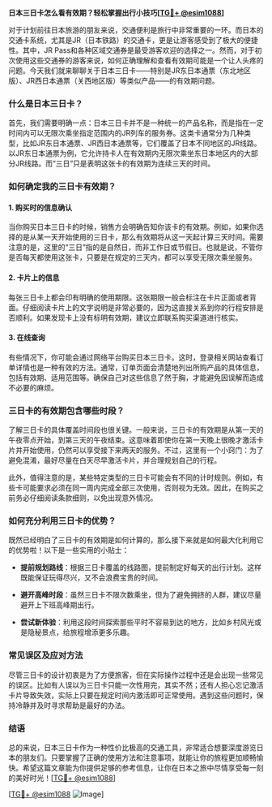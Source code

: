 **日本三日卡怎么看有效期？轻松掌握出行小技巧[[TG💪+ @esim1088](https://t.me/s/esim1088)]**

对于计划前往日本旅游的朋友来说，交通便利是旅行中非常重要的一环。而日本的交通卡系统，尤其是JR（日本铁路）的交通卡，更是让游客感受到了极大的便捷性。其中，JR Pass和各种区域交通券是最受游客欢迎的选择之一。然而，对于初次使用这些交通券的游客来说，如何正确理解和查看有效期可能是一个让人头疼的问题。今天我们就来聊聊关于日本三日卡——特别是JR东日本通票（东北地区版）、JR西日本通票（关西地区版）等类似产品——的有效期问题。

### **什么是日本三日卡？**

首先，我们需要明确一点：日本三日卡并不是一种统一的产品名称，而是指在一定时间内可以无限次乘坐指定范围内的JR列车的服务券。这类卡通常分为几种类型，比如JR东日本通票、JR西日本通票等，它们覆盖了日本不同地区的JR线路。以JR东日本通票为例，它允许持卡人在有效期内无限次乘坐东日本地区内的大部分JR线路。而“三日”只是表明这张卡的有效期为连续三天的时间。

### **如何确定我的三日卡有效期？**

#### **1. 购买时的信息确认**
当你购买日本三日卡的时候，销售方会明确告知你该卡的有效期。例如，如果你选择的是从某一天开始使用的三日卡，那么有效期将从这一天起计算三天时间。需要注意的是，这里的“三日”指的是自然日，而非工作日或节假日。也就是说，不管你是否每天都使用这张卡，只要是在规定的三天内，都可以享受无限次乘坐服务。

#### **2. 卡片上的信息**
每张三日卡上都会印有明确的使用期限。这张期限一般会标注在卡片正面或者背面。仔细阅读卡片上的文字说明是非常必要的，因为这直接关系到你的行程安排是否顺利。如果发现卡上没有标明有效期，建议立即联系购买渠道进行核实。

#### **3. 在线查询**
有些情况下，你可能会通过网络平台购买日本三日卡。这时，登录相关网站查看订单详情也是一种有效的方法。通常，订单页面会清楚地列出所购产品的具体信息，包括有效期、适用范围等。确保自己对这些信息了然于胸，才能避免因误解而造成不必要的麻烦。

### **三日卡的有效期包含哪些时段？**

了解三日卡的具体覆盖时间段也很关键。一般来说，三日卡的有效期是从第一天的午夜零点开始，到第三天的午夜结束。这意味着即使你在第一天晚上很晚才激活卡片并开始使用，仍然可以享受接下来两天的服务。不过，这里有一个小窍门：为了避免混淆，最好尽量在白天尽早激活卡片，并合理规划自己的行程。

此外，值得注意的是，某些特定类型的三日卡可能会有不同的计时规则。例如，有些卡可能要求必须在同一周内完成全部三次使用，否则视为无效。因此，在购买之前务必仔细阅读条款细则，以免出现意外情况。

### **如何充分利用三日卡的优势？**

既然已经明白了三日卡的有效期是如何计算的，那么接下来就是如何最大化利用它的优势啦！以下是一些实用的小贴士：

- **提前规划路线**：根据三日卡覆盖的线路图，提前制定好每天的出行计划。这样既能保证玩得尽兴，又不会浪费宝贵的时间。
  
- **避开高峰时段**：虽然三日卡不限次数乘坐，但为了避免拥挤的人群，建议尽量避开上下班高峰期出行。

- **尝试新体验**：利用这段时间探索那些平时不容易到达的地方，比如乡村风光或是隐秘景点，给旅程增添更多乐趣。

### **常见误区及应对方法**

尽管三日卡的设计初衷是为了方便旅客，但在实际操作过程中还是会出现一些常见的误区。比如有人误以为三日卡只能一次性用完，其实不然；还有人担心忘记激活卡片导致失效，实际上只要在规定时间内激活即可正常使用。遇到这些问题时，保持冷静并及时寻求帮助是最好的办法。

### **结语**

总的来说，日本三日卡作为一种性价比极高的交通工具，非常适合想要深度游览日本的朋友们。只要掌握了正确的使用方法和注意事项，就能让你的旅程更加顺畅愉快。希望这篇文章能为你提供足够的参考信息，让你在日本之旅中尽情享受每一刻的美好时光！[[TG💪+ @esim1088](https://t.me/s/esim1088)]

[[TG💪+ @esim1088](https://t.me/s/esim1088) ![Image](https://i.postimg.cc/4NQfJmqS/Snipaste-2025-05-13-00-14-12.png)]